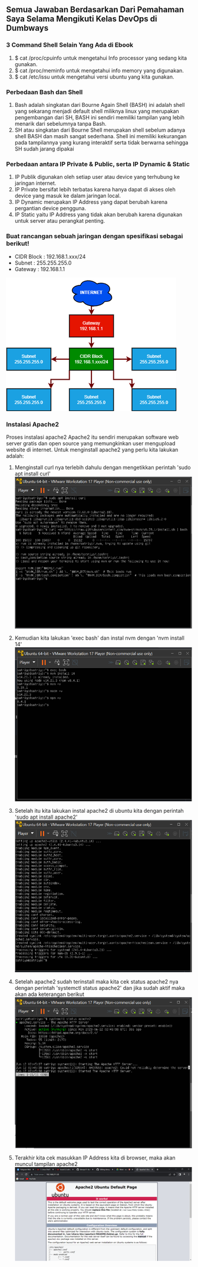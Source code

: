 ## Semua Jawaban Berdasarkan Dari Pemahaman Saya Selama Mengikuti Kelas DevOps di Dumbways

### 3 Command Shell Selain Yang Ada di Ebook
1. $ cat /proc/cpuinfo untuk mengetahui Info processor yang sedang kita gunakan. 
3. $ cat /proc/meminfo untuk mengetahui info memory yang digunakan.
4. $ cat /etc/issu untuk mengetahui versi ubuntu yang kita gunakan.

### Perbedaan Bash dan Shell
1. Bash adalah singkatan dari Bourne Again Shell (BASH) ini adalah shell yang sekarang menjadi default shell miliknya linux yang merupakan pengembangan dari SH, 
   BASH ini sendiri memiliki tampilan yang lebih menarik dari sebelumnya tanpa Bash.
3. SH atau singkatan dari Bourne Shell merupakan shell sebelum adanya shell BASH dan masih sangat sederhana. Shell ini memiliki kekurangan pada tampilannya 
   yang kurang interaktif serta tidak berwarna sehingga SH sudah jarang dipakai

### Perbedaan antara IP Private & Public, serta IP Dynamic & Static
1. IP Publik digunakan oleh setiap user atau device yang terhubung ke jaringan internet.
2. IP Private bersifat lebih terbatas karena hanya dapat di akses oleh device yang masuk ke dalam jaringan local.
3. IP Dynamic merupakan IP Address yang dapat berubah karena pergantian device pengguna.
4. IP Static yaitu IP Address yang tidak akan berubah karena digunakan untuk server atau perangkat penting.

### Buat rancangan sebuah jaringan dengan spesifikasi sebagai berikut!
- CIDR Block : 192.168.1.xxx/24
- Subnet : 255.255.255.0
- Gateway : 192.168.1.1

![alt text](https://github.com/MuhSatriyo/devops17-dumbways--Muhammad-Satriyo-Yuwono-/blob/main/First%20Week/Image/Rancangan%20Sebuah%20Jaringan.png?raw=true)

### Instalasi Apache2
Proses instalasi apache2
Apache2 itu sendiri merupakan software web server gratis dan open source yang memungkinkan user mengupload website di internet.
Untuk menginstall apache2 yang perlu kita lakukan adalah:
1. Menginstall curl nya terlebih dahulu dengan mengetikkan perintah 'sudo apt install curl' 
![alt text](https://github.com/MuhSatriyo/devops17-dumbways--Muhammad-Satriyo-Yuwono-/blob/main/First%20Week/Image/B.png?raw=true)

2. Kemudian kita lakukan 'exec bash' dan instal nvm dengan 'nvm install 14'
![alt text](https://github.com/MuhSatriyo/devops17-dumbways--Muhammad-Satriyo-Yuwono-/blob/main/First%20Week/Image/C.png?raw=true)

3. Setelah itu kita lakukan instal apache2 di ubuntu kita dengan perintah 'sudo apt install apache2'
![alt text](https://github.com/MuhSatriyo/devops17-dumbways--Muhammad-Satriyo-Yuwono-/blob/main/First%20Week/Image/D.png?raw=true)

4. Setelah apache2 sudah terinstall maka kita cek status apache2 nya dengan perintah 'systemctl status apache2' dan jika sudah aktif maka akan ada keterangan berikut
![alt text](https://github.com/MuhSatriyo/devops17-dumbways--Muhammad-Satriyo-Yuwono-/blob/main/First%20Week/Image/E.png?raw=true)

5. Terakhir kita cek masukkan IP Address kita di browser, maka akan muncul tampilan apache2
![alt text](https://github.com/MuhSatriyo/devops17-dumbways--Muhammad-Satriyo-Yuwono-/blob/main/First%20Week/Image/F.png?raw=true)
